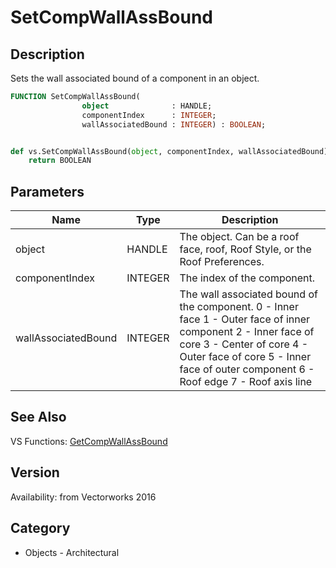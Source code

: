 # SetCompWallAssBound

## Description
Sets the wall associated bound of a component in an object.

```pascal
FUNCTION SetCompWallAssBound(
				object              : HANDLE;
				componentIndex      : INTEGER;
				wallAssociatedBound : INTEGER) : BOOLEAN;
```

```python

def vs.SetCompWallAssBound(object, componentIndex, wallAssociatedBound):
    return BOOLEAN
```

## Parameters
|Name|Type|Description|
|---|---|---|
|object|HANDLE|The object. Can be a roof face, roof, Roof Style, or the Roof Preferences.|
|componentIndex|INTEGER|The index of the component.|
|wallAssociatedBound|INTEGER|The wall associated bound of the component.  0 - Inner face 1 - Outer face of inner component 2 - Inner face of core 3 - Center of core 4 - Outer face of core 5 - Inner face of outer component 6 - Roof edge 7 - Roof axis line|

## See Also
VS Functions:
[GetCompWallAssBound](GetCompWallAssBound.md)

## Version
Availability: from Vectorworks 2016
## Category
* Objects - Architectural

